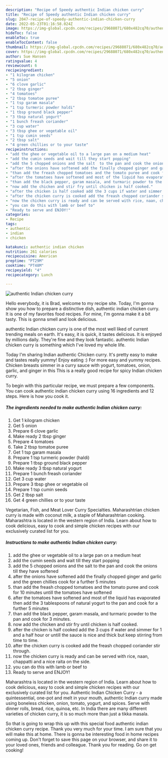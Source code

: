 ```yaml
---
description: "Recipe of Speedy authentic Indian chicken curry"
title: "Recipe of Speedy authentic Indian chicken curry"
slug: 2047-recipe-of-speedy-authentic-indian-chicken-curry
date: 2022-05-23T01:16:58.024Z
image: https://img-global.cpcdn.com/recipes/29688071/680x482cq70/authentic-indian-chicken-curry-recipe-main-photo.jpg
hideToc: false
enableToc: true
enableTocContent: false
thumbnail: https://img-global.cpcdn.com/recipes/29688071/680x482cq70/authentic-indian-chicken-curry-recipe-main-photo.jpg
cover: https://img-global.cpcdn.com/recipes/29688071/680x482cq70/authentic-indian-chicken-curry-recipe-main-photo.jpg
author: Sue Hansen
ratingvalue: 4
reviewcount: 6
recipeingredient:
- "1 kilogram chicken"
- "5 onion"
- "6 clove garlic"
- "2 tbsp ginger"
- "4 tomatoes"
- "2 tbsp tomatoe puree"
- "1 tsp garam masala"
- "1 tsp turmeric powder haldi"
- "1 tbsp ground black pepper"
- "3 tbsp natural yogurt"
- "1 bunch freash coriander"
- "3 cup water"
- "3 tbsp ghee or vegetable oil"
- "1 tsp cumin seeds"
- "2 tbsp salt"
- "4 green chillies or to your taste"
recipeinstructions:
- "add the ghee or vegetable oil to a large pan on a medium heat"
- "add the cumin seeds and wait till they start popping"
- "add the 5 chopped onions and the salt  to the pan and cook the onions till they have softened"
- "after the onions have softened add the finally chopped ginger and garlic and the green chillies cook for a further 5 minutes"
- "than add the freash chopped tomatoes and the tomato puree and cook for 10 minutes untill the tomatoes have softened"
- "after the tomatoes have softened and most of the liquid has evaporated then add the 3 tablespoons of natural yogurt to the pan and cook for a further 5 minutes"
- "than add the black pepper, garam masala, and turmaric powder to the pan and cook for 3 minutes."
- "now add the chicken and stir fry until chicken is half cooked."
- "after the chicken is half cooked add the 3 cups if water and simmer for 1 and a half hour or untill the sauce is nice and thick but keep stirring from time to time."
- "after the chicken curry is cooked add the freash chopped coriander stir through."
- "now the chicken curry is ready and can be served with rice, naan, chappatti and a nice raita on the side."
- "you can do this with lamb or beef to"
- "Ready to serve and ENJOY!"
categories:
- Recipe
tags:
- authentic
- indian
- chicken

katakunci: authentic indian chicken 
nutrition: 261 calories
recipecuisine: American
preptime: "PT29M"
cooktime: "PT48M"
recipeyield: "4"
recipecategory: Lunch

---
```



![authentic Indian chicken curry](https://img-global.cpcdn.com/recipes/29688071/680x482cq70/authentic-indian-chicken-curry-recipe-main-photo.jpg)

Hello everybody, it is Brad, welcome to my recipe site. Today, I'm gonna show you how to prepare a distinctive dish, authentic indian chicken curry. It is one of my favorites food recipes. For mine, I'm gonna make it a bit tasty. This is gonna smell and look delicious.

authentic Indian chicken curry is one of the most well liked of current trending meals on earth. It's easy, it is quick, it tastes delicious. It is enjoyed by millions daily. They're fine and they look fantastic. authentic Indian chicken curry is something which I've loved my whole life.

Today I&#39;m sharing Indian authentic Chicken curry. It&#39;s pretty easy to make and tastes really yummy! Enjoy eating :) For more easy and yummy recipes. Chicken breasts simmer in a curry sauce with yogurt, tomatoes, onion, garlic, and ginger in this This is a really good recipe for spicy Indian chicken curry.


To begin with this particular recipe, we must prepare a few components. You can cook authentic indian chicken curry using 16 ingredients and 12 steps. Here is how you cook it.

<!--inarticleads1-->

##### The ingredients needed to make authentic Indian chicken curry:

1. Get 1 kilogram chicken
1. Get 5 onion
1. Prepare 6 clove garlic
1. Make ready 2 tbsp ginger
1. Prepare 4 tomatoes
1. Take 2 tbsp tomatoe puree
1. Get 1 tsp garam masala
1. Prepare 1 tsp turmeric powder (haldi)
1. Prepare 1 tbsp ground black pepper
1. Make ready 3 tbsp natural yogurt
1. Prepare 1 bunch freash coriander
1. Get 3 cup water
1. Prepare 3 tbsp ghee or vegetable oil
1. Prepare 1 tsp cumin seeds
1. Get 2 tbsp salt
1. Get 4 green chillies or to your taste


Vegetarian, Fish, and Meat Lover Curry Specialties. Maharashtrian chicken curry is made with coconut milk, a staple of Maharashtrian cooking. Maharashtra is located in the western region of India. Learn about how to cook delicious, easy to cook and simple chicken recipes with our exclusively curated list for you. 

<!--inarticleads2-->

##### Instructions to make authentic Indian chicken curry:

1. add the ghee or vegetable oil to a large pan on a medium heat
1. add the cumin seeds and wait till they start popping
1. add the 5 chopped onions and the salt  to the pan and cook the onions till they have softened
1. after the onions have softened add the finally chopped ginger and garlic and the green chillies cook for a further 5 minutes
1. than add the freash chopped tomatoes and the tomato puree and cook for 10 minutes untill the tomatoes have softened
1. after the tomatoes have softened and most of the liquid has evaporated then add the 3 tablespoons of natural yogurt to the pan and cook for a further 5 minutes
1. than add the black pepper, garam masala, and turmaric powder to the pan and cook for 3 minutes.
1. now add the chicken and stir fry until chicken is half cooked.
1. after the chicken is half cooked add the 3 cups if water and simmer for 1 and a half hour or untill the sauce is nice and thick but keep stirring from time to time.
1. after the chicken curry is cooked add the freash chopped coriander stir through.
1. now the chicken curry is ready and can be served with rice, naan, chappatti and a nice raita on the side.
1. you can do this with lamb or beef to
1. Ready to serve and ENJOY!

Maharashtra is located in the western region of India. Learn about how to cook delicious, easy to cook and simple chicken recipes with our exclusively curated list for you. Authentic Indian Chicken Curry - a quintessential, one-pot and melt in your mouth, authentic Indian curry made using boneless chicken, onion, tomato, yogurt, and spices. Serve with dinner rolls, bread, rice, quinoa, etc. In India there are many different varieties of chicken curry, it is so much more than just a tikka masala. 

So that is going to wrap this up with this special food authentic indian chicken curry recipe. Thank you very much for your time. I am sure that you will make this at home. There is gonna be interesting food in home recipes coming up. Don't forget to save this page on your browser, and share it to your loved ones, friends and colleague. Thank you for reading. Go on get cooking!
